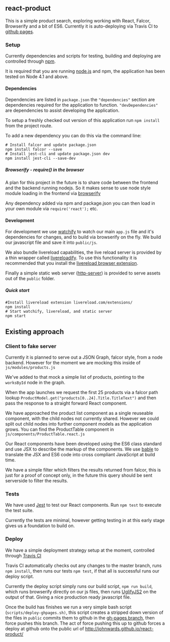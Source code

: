 ## react-product
This is a simple product search, exploring working with React, Falcor, Browserify and a bit of ES6. Currently it is auto-deploying via Travis CI to [github pages](http://johnwards.github.io/react-product/).


### Setup
Currently dependencies and scripts for testing, building and deploying are controlled through [npm](https://www.npmjs.com). 

It is required that you are running [node.js](https://nodejs.org) and npm, the application has been tested on Node 4.1 and above. 

#### Dependencies
Dependencies are listed in `package.json` the `"dependencies"` section are dependencies required for the application to function. `"devDependencies"` are dependencies to assist developing the application.

To setup a freshly checked out version of this application run `npm install` from the project route.

To add a new dependency you can do this via the command line:

    # Install falcor and update package.json
    npm install falcor --save
    # Install jest-cli and update package.json dev
    npm install jest-cli --save-dev

##### Browserify - require() in the browser
A plan for this project in the future is to share code between the frontend and the backend running nodejs. So it makes sense to use node style module loading in the frontend via [browserify](https://github.com/substack/node-browserify)

Any dependency added via npm and package.json you can then load in your own module via `require('react');` etc.

#### Development
For development we use [watchify](https://github.com/substack/watchify) to watch our main `app.js` file and it's dependencies for changes, and to build via browserify on the fly. We build our javascript file and save it into `public/js`.

We also bundle livereload capabilities, the live reload server is provided by a thin wrapper called [livereloadify](https://github.com/asbjornenge/livereloadify). To use this functionality it is recommended that you install the [livereload browser extension](http://livereload.com/extensions/). 

Finally a simple static web server ([http-server](https://github.com/indexzero/http-server)) is provided to serve assets out of the `public` folder. 

##### Quick start
    #Install livereload extension livereload.com/extensions/
    npm install
    # Start watchify, livereload, and static server
    npm start 

## Existing approach
### Client to fake server
Currently it is planned to serve out a JSON Graph, falcor style, from a node backend. However for the moment we are mocking this inside of `js/modules/products.js`

We've added to that mock a simple list of products, pointing to the `worksById` node in the graph.

When the app launches we request the first 25 products via a falcor path lookup `ProductModel.get("products[0..24].Title.TitleText")` and then pass the response to a straight forward React component.

We have approached the product list component as a single reuseable component, with the child nodes not currently shared. However we could split out child nodes into further component models as the application grows. You can find the ProductTable component in `js/components/ProductTable.react.js`

Our React components have been developed using the ES6 class standard and use JSX to describe the markup of the components. We use [bable](http://babeljs.io) to translate the JSX and ES6 code into cross compliant JavaScript at build time.

We have a simple filter which filters the results returned from falcor, this is just for a proof of concept only, in the future this query should be sent serverside to filter the results.

### Tests
We have used [Jest](https://facebook.github.io/jest/) to test our React components. Run `npm test` to execute the test suite.

Currently the tests are minimal, however getting testing in at this early stage gives us a foundation to build on.

### Deploy
We have a simple deployment strategy setup at the moment, controlled through [Travis CI](https://travis-ci.org)

Travis CI automatically checks out any changes to the master branch, runs `npm install`, then runs our tests `npm test`, if that all is successful runs our deploy script.

Currently the deploy script simply runs our build script, `npm run build`, which runs browserify directly on our js files, then runs [UglifyJS2](https://github.com/mishoo/UglifyJS2) on the output of that. Giving a nice production ready javascript file.

Once the build has finishes we run a very simple bash script (`scripts/deploy-ghpages.sh)`, this script creates a stripped down version of the files in `public` commits them to github in the [gh-pages branch](https://pages.github.com), then force pushes this branch. The act of force pushing this up to github forces a deploy at github onto the public url of http://johnwards.github.io/react-product/

